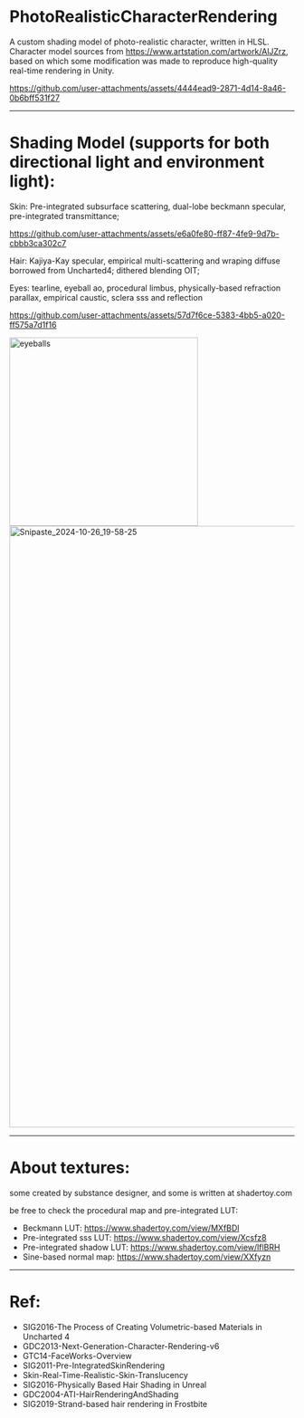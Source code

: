 # PhotoRealisticCharacterRendering
A custom shading model of photo-realistic character, written in HLSL.
Character model sources from https://www.artstation.com/artwork/AlJZrz, based on which some modification was made to reproduce high-quality real-time rendering in Unity.

https://github.com/user-attachments/assets/4444ead9-2871-4d14-8a46-0b6bff531f27

---
# Shading Model (supports for both directional light and environment light):

Skin: Pre-integrated subsurface scattering, dual-lobe beckmann specular, pre-integrated transmittance;

https://github.com/user-attachments/assets/e6a0fe80-ff87-4fe9-9d7b-cbbb3ca302c7

Hair: Kajiya-Kay specular, empirical multi-scattering and wraping diffuse borrowed from Uncharted4; dithered blending OIT;

Eyes: tearline, eyeball ao, procedural limbus, physically-based refraction parallax, empirical caustic, sclera sss and reflection

https://github.com/user-attachments/assets/57d7f6ce-5383-4bb5-a020-ff575a7d1f16

<img width="333" alt="eyeballs" src="https://github.com/user-attachments/assets/6d121a2f-576f-463f-8be8-e51f0ffe9d47">

<img width="1063" alt="Snipaste_2024-10-26_19-58-25" src="https://github.com/user-attachments/assets/18b14653-f1da-479d-851b-21f2cdbc1de5">

---
# About textures:
some created by substance designer, and some is written at shadertoy.com

be free to check the procedural map and pre-integrated LUT:

- Beckmann LUT: https://www.shadertoy.com/view/MXfBDl
- Pre-integrated sss LUT: https://www.shadertoy.com/view/Xcsfz8
- Pre-integrated shadow LUT: https://www.shadertoy.com/view/lflBRH
- Sine-based normal map: https://www.shadertoy.com/view/XXfyzn

---
# Ref:

- SIG2016-The Process of Creating Volumetric-based Materials in Uncharted 4
- GDC2013-Next-Generation-Character-Rendering-v6
- GTC14-FaceWorks-Overview
- SIG2011-Pre-IntegratedSkinRendering
- Skin-Real-Time-Realistic-Skin-Translucency
- SIG2016-Physically Based Hair Shading in Unreal
- GDC2004-ATI-HairRenderingAndShading
- SIG2019-Strand-based hair rendering in Frostbite




